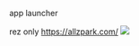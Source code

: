 app launcher

rez only
https://allzpark.com/
![](https://user-images.githubusercontent.com/2152766/60492033-02602080-9ca2-11e9-82f0-a3cc43cd5c5e.png)